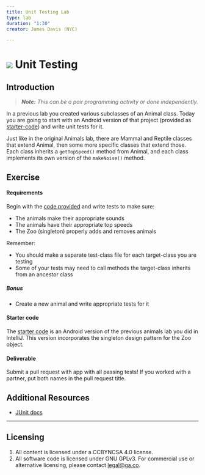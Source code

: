 ```yaml
---
title: Unit Testing Lab
type: lab
duration: "1:30"
creator: James Davis (NYC)

---
```


# ![](https://ga-dash.s3.amazonaws.com/production/assets/logo-9f88ae6c9c3871690e33280fcf557f33.png) Unit Testing

## Introduction

> ***Note:*** _This can be a pair programming activity or done independently._

In a previous lab you created various subclasses of an Animal class.
Today you are going to start with an Android version of that project (provided as [starter-code](starter-code)) and write unit tests for it.

Just like in the original Animals lab, there are Mammal and Reptile classes that extend Animal, then some more specific classes that extend those.
Each class inherits a `getTopSpeed()` method from Animal, and each class implements its own version of the `makeNoise()` method.

## Exercise

#### Requirements

Begin with the [code provided](starter-code) and write tests to make sure:
- The animals make their appropriate sounds
- The animals have their appropriate top speeds
- The Zoo (singleton) properly adds and removes animals

Remember:
- You should make a separate test-class file for each target-class you are testing
- Some of your tests may need to call methods the target-class inherits from an ancestor class


##### Bonus

- Create a new animal and write appropriate tests for it

#### Starter code

The [starter code](starter-code) is an Android version of the previous animals lab you did in IntelliJ. This version incorporates the singleton design pattern for the Zoo object.

#### Deliverable

Submit a pull request with app with all passing tests! If you worked with a partner, put both names in the pull request title.

## Additional Resources

- [JUnit docs](http://junit.org/)

---

## Licensing
1. All content is licensed under a CC­BY­NC­SA 4.0 license.
2. All software code is licensed under GNU GPLv3. For commercial use or alternative licensing, please contact [legal@ga.co](mailto:legal@ga.co).

